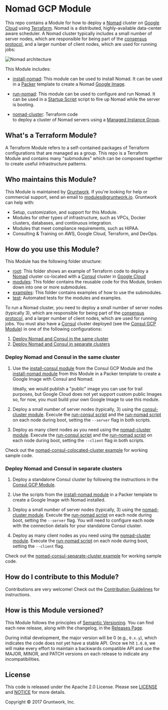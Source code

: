 # Nomad GCP Module

This repo contains a Module for how to deploy a [Nomad](https://www.nomadproject.io/) cluster on [Google Cloud](
https://cloud.google.com/) using [Terraform](https://www.terraform.io/). Nomad is a distributed, highly-available 
data-center aware scheduler. A Nomad cluster typically includes a small number of server nodes, which are responsible 
for being part of the [consensus protocol](https://www.nomadproject.io/docs/internals/consensus.html), and a larger 
number of client nodes, which are used for running jobs:

![Nomad architecture](https://github.com/hashicorp/terraform-google-nomad/master/_docs/architecture.png?raw=true)

This Module includes:

* [install-nomad](https://github.com/hashicorp/terraform-google-nomad/tree/master/modules/install-nomad): This module can
  be used to install Nomad. It can be used in a [Packer](https://www.packer.io/) template to create a Nomad 
  [Google Image](https://cloud.google.com/compute/docs/images).

* [run-nomad](https://github.com/hashicorp/terraform-google-nomad/tree/master/modules/run-nomad): This module can be
  used to configure and run Nomad. It can be used in a [Startup Script](https://cloud.google.com/compute/docs/startupscript) 
  script to fire up Nomad while the server is booting.

* [nomad-cluster](https://github.com/hashicorp/terraform-google-nomad/tree/master/modules/nomad-cluster): Terraform code\
  to deploy a cluster of Nomad servers using a [Managed Instance Group](https://cloud.google.com/compute/docs/instance-groups/).
    
  



## What's a Terraform Module?

A Terraform Module refers to a self-contained packages of Terraform configurations that are managed as a group. This repo
is a Terraform Module and contains many "submodules" which can be composed together to create useful infrastructure patterns.
 
 
 
## Who maintains this Module?

This Module is maintained by [Gruntwork](http://www.gruntwork.io/). If you're looking for help or commercial 
support, send an email to [modules@gruntwork.io](mailto:modules@gruntwork.io?Subject=Nomad%20Module). 
Gruntwork can help with:

* Setup, customization, and support for this Module.
* Modules for other types of infrastructure, such as VPCs, Docker clusters, databases, and continuous integration.
* Modules that meet compliance requirements, such as HIPAA.
* Consulting & Training on AWS, Google Cloud, Terraform, and DevOps.



## How do you use this Module?

This Module has the following folder structure:

* [root](https://github.com/hashicorp/terraform-google-nomad/tree/master): This folder shows an example of Terraform code
  to deploy a [Nomad](https://www.nomadproject.io/) cluster co-located with a [Consul](https://www.consul.io/) cluster
  in [Google Cloud](https://cloud.google.com/)
* [modules](https://github.com/hashicorp/terraform-google-nomad/tree/master/modules): This folder contains the reusable
  code for this Module, broken down into one or more submodules.
* [examples](https://github.com/hashicorp/terraform-google-nomad/tree/master/examples): This folder contains examples of
  how to use the submodules.
* [test](https://github.com/hashicorp/terraform-aws-nomad/tree/master/test): Automated tests for the modules and examples.

To run a Nomad cluster, you need to deploy a small number of server nodes (typically 3), which are responsible 
for being part of the [consensus protocol](https://www.nomadproject.io/docs/internals/consensus.html), and a larger 
number of client nodes, which are used for running jobs. You must also have a [Consul](https://www.consul.io/) cluster 
deployed (see the [Consul GCP Module](https://github.com/hashicorp/terraform-google-consul)) in one of the following 
configurations:

1. [Deploy Nomad and Consul in the same cluster](#deploy-nomad-and-consul-in-the-same-cluster)
1. [Deploy Nomad and Consul in separate clusters](#deploy-nomad-and-consul-in-separate-clusters)


### Deploy Nomad and Consul in the same cluster

1. Use the [install-consul module](https://github.com/hashicorp/terraform-google-consul/tree/master/modules/install-consul)
   from the Consul GCP Module and the [install-nomad module](
   https://github.com/hashicorp/terraform-google-nomad/tree/master/modules/install-nomad) from this Module in a Packer
   template to create a Google Image with Consul and Nomad. 
   
   Ideally, we would publish a "public" image you can use for trail purposes, but Google Cloud does not yet support
   custom public Images so, for now, you must build your own Google Image to use this module.
   
1. Deploy a small number of server nodes (typically, 3) using the [consul-cluster 
   module](https://github.com/hashicorp/terraform-google-consul/tree/master/modules/consul-cluster). Execute the 
   [run-consul script](https://github.com/hashicorp/terraform-google-consul/tree/master/modules/run-consul) and the
   [run-nomad script](https://github.com/hashicorp/terraform-google-nomad/tree/master/modules/run-nomad) on each node
   during boot, setting the `--server` flag in both scripts.
   
1. Deploy as many client nodes as you need using the [nomad-cluster module](
   https://github.com/hashicorp/terraform-google-nomad/tree/master/modules/nomad-cluster). Execute the [run-consul script](
   https://github.com/hashicorp/terraform-googe-consul/tree/master/modules/run-consul) and the [run-nomad script](
   https://github.com/hashicorp/terraform-aws-nomad/tree/master/modules/run-nomad) on each node during boot, setting the
   `--client` flag in both scripts.

Check out the [nomad-consul-colocated-cluster example](https://github.com/hashicorp/terraform-google-nomad/tree/master/examples/root-example)
for working sample code.


### Deploy Nomad and Consul in separate clusters

1. Deploy a standalone Consul cluster by following the instructions in the [Consul GCP Module](
   https://github.com/hashicorp/terraform-google-consul).
   
1. Use the scripts from the [install-nomad module](https://github.com/hashicorp/terraform-google-nomad/tree/master/modules/install-nomad)
   in a Packer template to create a Google Image with Nomad installed.
   
1. Deploy a small number of server nodes (typically, 3) using the [nomad-cluster module](
   https://github.com/hashicorp/terraform-google-nomad/tree/master/modules/nomad). Execute the [run-nomad script](
   https://github.com/hashicorp/terraform-google-nomad/tree/master/modules/run-nomad) on each node during boot, setting
   the `--server` flag. You will need to configure each node with the connection details for your standalone Consul cluster.  
    
1. Deploy as many client nodes as you need using the [nomad-cluster module](
   https://github.com/hashicorp/terraform-google-nomad/tree/master/modules/nomad). Execute the [run-nomad script](
   https://github.com/hashicorp/terraform-google-nomad/tree/master/modules/run-nomad) on each node during boot, setting
   the `--client` flag.

Check out the [nomad-consul-separate-cluster example](
https://github.com/hashicorp/terraform-google-nomad/tree/master/examples/nomad-consul-separate-cluster) for working sample code.

 



## How do I contribute to this Module?

Contributions are very welcome! Check out the [Contribution Guidelines](
https://github.com/hashicorp/terraform-google-nomad/tree/master/CONTRIBUTING.md) for instructions.



## How is this Module versioned?

This Module follows the principles of [Semantic Versioning](http://semver.org/). You can find each new release, 
along with the changelog, in the [Releases Page](https://github.com/hashicorp/terraform-google-nomad/releases). 

During initial development, the major version will be 0 (e.g., `0.x.y`), which indicates the code does not yet have a 
stable API. Once we hit `1.0.0`, we will make every effort to maintain a backwards compatible API and use the MAJOR, 
MINOR, and PATCH versions on each release to indicate any incompatibilities. 



## License

This code is released under the Apache 2.0 License. Please see [LICENSE](https://github.com/hashicorp/terraform-google-nomad/tree/master/LICENSE) and [NOTICE](https://github.com/hashicorp/terraform-aws-nomad/tree/master/NOTICE) for more details.

Copyright &copy; 2017 Gruntwork, Inc.